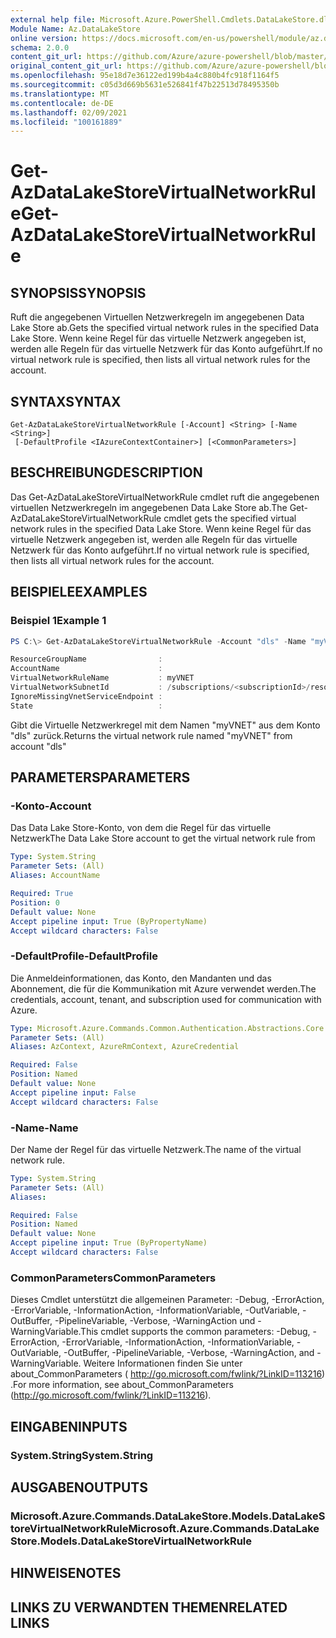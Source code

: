 ```yaml
---
external help file: Microsoft.Azure.PowerShell.Cmdlets.DataLakeStore.dll-Help.xml
Module Name: Az.DataLakeStore
online version: https://docs.microsoft.com/en-us/powershell/module/az.datalakestore/get-azdatalakestorevirtualnetworkrule
schema: 2.0.0
content_git_url: https://github.com/Azure/azure-powershell/blob/master/src/DataLakeStore/DataLakeStore/help/Get-AzDataLakeStoreVirtualNetworkRule.md
original_content_git_url: https://github.com/Azure/azure-powershell/blob/master/src/DataLakeStore/DataLakeStore/help/Get-AzDataLakeStoreVirtualNetworkRule.md
ms.openlocfilehash: 95e18d7e36122ed199b4a4c880b4fc918f1164f5
ms.sourcegitcommit: c05d3d669b5631e526841f47b22513d78495350b
ms.translationtype: MT
ms.contentlocale: de-DE
ms.lasthandoff: 02/09/2021
ms.locfileid: "100161889"
---
```

# <span data-ttu-id="e07e9-101">Get-AzDataLakeStoreVirtualNetworkRule</span><span class="sxs-lookup"><span data-stu-id="e07e9-101">Get-AzDataLakeStoreVirtualNetworkRule</span></span>

## <span data-ttu-id="e07e9-102">SYNOPSIS</span><span class="sxs-lookup"><span data-stu-id="e07e9-102">SYNOPSIS</span></span>
<span data-ttu-id="e07e9-103">Ruft die angegebenen Virtuellen Netzwerkregeln im angegebenen Data Lake Store ab.</span><span class="sxs-lookup"><span data-stu-id="e07e9-103">Gets the specified virtual network rules in the specified Data Lake Store.</span></span>
<span data-ttu-id="e07e9-104">Wenn keine Regel für das virtuelle Netzwerk angegeben ist, werden alle Regeln für das virtuelle Netzwerk für das Konto aufgeführt.</span><span class="sxs-lookup"><span data-stu-id="e07e9-104">If no virtual network rule is specified, then lists all virtual network rules for the account.</span></span>

## <span data-ttu-id="e07e9-105">SYNTAX</span><span class="sxs-lookup"><span data-stu-id="e07e9-105">SYNTAX</span></span>

```
Get-AzDataLakeStoreVirtualNetworkRule [-Account] <String> [-Name <String>]
 [-DefaultProfile <IAzureContextContainer>] [<CommonParameters>]
```

## <span data-ttu-id="e07e9-106">BESCHREIBUNG</span><span class="sxs-lookup"><span data-stu-id="e07e9-106">DESCRIPTION</span></span>
<span data-ttu-id="e07e9-107">Das Get-AzDataLakeStoreVirtualNetworkRule cmdlet ruft die angegebenen virtuellen Netzwerkregeln im angegebenen Data Lake Store ab.</span><span class="sxs-lookup"><span data-stu-id="e07e9-107">The Get-AzDataLakeStoreVirtualNetworkRule cmdlet gets the specified virtual network rules in the specified Data Lake Store.</span></span>
<span data-ttu-id="e07e9-108">Wenn keine Regel für das virtuelle Netzwerk angegeben ist, werden alle Regeln für das virtuelle Netzwerk für das Konto aufgeführt.</span><span class="sxs-lookup"><span data-stu-id="e07e9-108">If no virtual network rule is specified, then lists all virtual network rules for the account.</span></span>

## <span data-ttu-id="e07e9-109">BEISPIELE</span><span class="sxs-lookup"><span data-stu-id="e07e9-109">EXAMPLES</span></span>

### <span data-ttu-id="e07e9-110">Beispiel 1</span><span class="sxs-lookup"><span data-stu-id="e07e9-110">Example 1</span></span>
```powershell
PS C:\> Get-AzDataLakeStoreVirtualNetworkRule -Account "dls" -Name "myVNET"

ResourceGroupName                :
AccountName                      :
VirtualNetworkRuleName           : myVNET
VirtualNetworkSubnetId           : /subscriptions/<subscriptionId>/resourceGroups/<resourceGroup>/providers/Microsoft.Network/virtualNetworks/myVNET/subnets/testId
IgnoreMissingVnetServiceEndpoint :
State                            :
```

<span data-ttu-id="e07e9-111">Gibt die Virtuelle Netzwerkregel mit dem Namen "myVNET" aus dem Konto "dls" zurück.</span><span class="sxs-lookup"><span data-stu-id="e07e9-111">Returns the virtual network rule named "myVNET" from account "dls"</span></span>

## <span data-ttu-id="e07e9-112">PARAMETERS</span><span class="sxs-lookup"><span data-stu-id="e07e9-112">PARAMETERS</span></span>

### <span data-ttu-id="e07e9-113">-Konto</span><span class="sxs-lookup"><span data-stu-id="e07e9-113">-Account</span></span>
<span data-ttu-id="e07e9-114">Das Data Lake Store-Konto, von dem die Regel für das virtuelle Netzwerk</span><span class="sxs-lookup"><span data-stu-id="e07e9-114">The Data Lake Store account to get the virtual network rule from</span></span>

```yaml
Type: System.String
Parameter Sets: (All)
Aliases: AccountName

Required: True
Position: 0
Default value: None
Accept pipeline input: True (ByPropertyName)
Accept wildcard characters: False
```

### <span data-ttu-id="e07e9-115">-DefaultProfile</span><span class="sxs-lookup"><span data-stu-id="e07e9-115">-DefaultProfile</span></span>
<span data-ttu-id="e07e9-116">Die Anmeldeinformationen, das Konto, den Mandanten und das Abonnement, die für die Kommunikation mit Azure verwendet werden.</span><span class="sxs-lookup"><span data-stu-id="e07e9-116">The credentials, account, tenant, and subscription used for communication with Azure.</span></span>

```yaml
Type: Microsoft.Azure.Commands.Common.Authentication.Abstractions.Core.IAzureContextContainer
Parameter Sets: (All)
Aliases: AzContext, AzureRmContext, AzureCredential

Required: False
Position: Named
Default value: None
Accept pipeline input: False
Accept wildcard characters: False
```

### <span data-ttu-id="e07e9-117">-Name</span><span class="sxs-lookup"><span data-stu-id="e07e9-117">-Name</span></span>
<span data-ttu-id="e07e9-118">Der Name der Regel für das virtuelle Netzwerk.</span><span class="sxs-lookup"><span data-stu-id="e07e9-118">The name of the virtual network rule.</span></span>

```yaml
Type: System.String
Parameter Sets: (All)
Aliases:

Required: False
Position: Named
Default value: None
Accept pipeline input: True (ByPropertyName)
Accept wildcard characters: False
```

### <span data-ttu-id="e07e9-119">CommonParameters</span><span class="sxs-lookup"><span data-stu-id="e07e9-119">CommonParameters</span></span>
<span data-ttu-id="e07e9-120">Dieses Cmdlet unterstützt die allgemeinen Parameter: -Debug, -ErrorAction, -ErrorVariable, -InformationAction, -InformationVariable, -OutVariable, -OutBuffer, -PipelineVariable, -Verbose, -WarningAction und -WarningVariable.</span><span class="sxs-lookup"><span data-stu-id="e07e9-120">This cmdlet supports the common parameters: -Debug, -ErrorAction, -ErrorVariable, -InformationAction, -InformationVariable, -OutVariable, -OutBuffer, -PipelineVariable, -Verbose, -WarningAction, and -WarningVariable.</span></span> <span data-ttu-id="e07e9-121">Weitere Informationen finden Sie unter about_CommonParameters ( http://go.microsoft.com/fwlink/?LinkID=113216) .</span><span class="sxs-lookup"><span data-stu-id="e07e9-121">For more information, see about_CommonParameters (http://go.microsoft.com/fwlink/?LinkID=113216).</span></span>

## <span data-ttu-id="e07e9-122">EINGABEN</span><span class="sxs-lookup"><span data-stu-id="e07e9-122">INPUTS</span></span>

### <span data-ttu-id="e07e9-123">System.String</span><span class="sxs-lookup"><span data-stu-id="e07e9-123">System.String</span></span>

## <span data-ttu-id="e07e9-124">AUSGABEN</span><span class="sxs-lookup"><span data-stu-id="e07e9-124">OUTPUTS</span></span>

### <span data-ttu-id="e07e9-125">Microsoft.Azure.Commands.DataLakeStore.Models.DataLakeStoreVirtualNetworkRule</span><span class="sxs-lookup"><span data-stu-id="e07e9-125">Microsoft.Azure.Commands.DataLakeStore.Models.DataLakeStoreVirtualNetworkRule</span></span>

## <span data-ttu-id="e07e9-126">HINWEISE</span><span class="sxs-lookup"><span data-stu-id="e07e9-126">NOTES</span></span>

## <span data-ttu-id="e07e9-127">LINKS ZU VERWANDTEN THEMEN</span><span class="sxs-lookup"><span data-stu-id="e07e9-127">RELATED LINKS</span></span>
